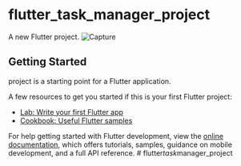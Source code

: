 # flutter_task_manager_project

A new Flutter project.
![Capture](https://github.com/raihansikdar/flutter_task_manager_project/assets/62495168/7a435661-d6b7-4026-ada1-42804696d373)

## Getting Started

project is a starting point for a Flutter application.

A few resources to get you started if this is your first Flutter project:

- [Lab: Write your first Flutter app](https://docs.flutter.dev/get-started/codelab)
- [Cookbook: Useful Flutter samples](https://docs.flutter.dev/cookbook)

For help getting started with Flutter development, view the
[online documentation](https://docs.flutter.dev/), which offers tutorials,
samples, guidance on mobile development, and a full API reference.
#   f l u t t e r _ t a s k _ m a n a g e r _ p r o j e c t 
 
 
